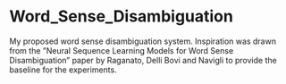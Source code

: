 # Word_Sense_Disambiguation
My proposed word sense disambiguation system. 
Inspiration was drawn from the ”Neural Sequence Learning Models for Word Sense Disambiguation” paper by Raganato, Delli Bovi and Navigli to provide the baseline for the experiments. 
